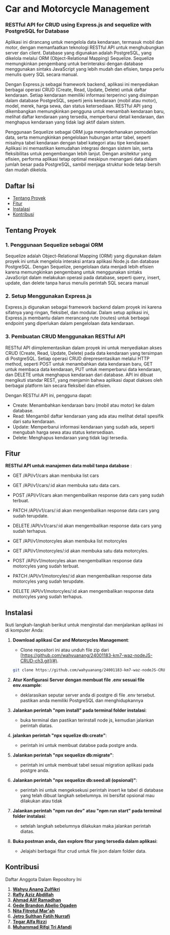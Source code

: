 
# Car and Motorcycle Management 
### RESTful API for CRUD using Express.js and sequelize with PostgreSQL for Database

Aplikasi ini dirancang untuk mengelola data kendaraan, termasuk mobil dan motor, dengan memanfaatkan teknologi RESTful API untuk menghubungkan server dan client. Database yang digunakan adalah PostgreSQL, yang dikelola melalui ORM (Object-Relational Mapping) Sequelize. Sequelize memungkinkan pengembang untuk berinteraksi dengan database menggunakan sintaks JavaScript yang lebih mudah dan efisien, tanpa perlu menulis query SQL secara manual.

Dengan Express.js sebagai framework backend, aplikasi ini menyediakan berbagai operasi CRUD (Create, Read, Update, Delete) untuk daftar kendaraan. Setiap kendaraan memiliki informasi terperinci yang disimpan dalam database PostgreSQL, seperti jenis kendaraan (mobil atau motor), model, merek, harga sewa, dan status ketersediaan. RESTful API yang dikembangkan memungkinkan pengguna untuk menambah kendaraan baru, melihat daftar kendaraan yang tersedia, memperbarui detail kendaraan, dan menghapus kendaraan yang tidak lagi aktif dalam sistem.

Penggunaan Sequelize sebagai ORM juga menyederhanakan pemodelan data, serta memungkinkan pengelolaan hubungan antar tabel, seperti misalnya tabel kendaraan dengan tabel kategori atau tipe kendaraan. Aplikasi ini memastikan kemudahan integrasi dengan sistem lain, serta fleksibilitas untuk pengembangan lebih lanjut. Dengan arsitektur yang efisien, performa aplikasi tetap optimal meskipun menangani data dalam jumlah besar pada PostgreSQL, sambil menjaga struktur kode tetap bersih dan mudah dikelola.

## Daftar Isi

- [Tentang Proyek](#tentang-proyek)
- [Fitur](#fitur)
- [Instalasi](#instalasi)
- [Kontribusi](#kontribusi)

## Tentang Proyek

### 1. Penggunaan Sequelize sebagai ORM
Sequelize adalah Object-Relational Mapping (ORM) yang digunakan dalam proyek ini untuk mengelola interaksi antara aplikasi Node.js dan database PostgreSQL. Dengan Sequelize, pengelolaan data menjadi lebih efisien karena memungkinkan pengembang untuk menggunakan sintaks JavaScript dalam melakukan operasi pada database, seperti query, insert, update, dan delete tanpa harus menulis perintah SQL secara manual

### 2. Setup Menggunakan Express.js
Express.js digunakan sebagai framework backend dalam proyek ini karena sifatnya yang ringan, fleksibel, dan modular. Dalam setup aplikasi ini, Express.js membantu dalam merancang rute (routes) untuk berbagai endpoint yang diperlukan dalam pengelolaan data kendaraan.

### 3. Pembuatan CRUD Menggunakan RESTful API
RESTful API diimplementasikan dalam proyek ini untuk menyediakan akses CRUD (Create, Read, Update, Delete) pada data kendaraan yang tersimpan di PostgreSQL. Setiap operasi CRUD direpresentasikan melalui HTTP method, seperti POST untuk menambahkan data kendaraan baru, GET untuk membaca data kendaraan, PUT untuk memperbarui data kendaraan, dan DELETE untuk menghapus kendaraan dari database. API ini dibuat mengikuti standar REST, yang menjamin bahwa aplikasi dapat diakses oleh berbagai platform lain secara fleksibel dan efisien.

Dengan RESTful API ini, pengguna dapat:

- Create: Menambahkan kendaraan baru (mobil atau motor) ke dalam database.
- Read: Mengambil daftar kendaraan yang ada atau melihat detail spesifik dari satu kendaraan.
- Update: Memperbarui informasi kendaraan yang sudah ada, seperti mengubah harga sewa atau status ketersediaan.
- Delete: Menghapus kendaraan yang tidak lagi tersedia.

## Fitur

**RESTful API untuk manajemen data mobil tanpa database** :

  - GET /API/v1/cars akan membuka list cars
  - GET /API/v1/cars/:id akan membuka satu data cars.
  - POST /API/v1/cars akan mengembalikan response data cars yang sudah terbuat.
  - PATCH /API/v1/cars/:id akan mengembalikan response data cars yang sudah terupdate.
  - DELETE /API/v1/cars/:id akan mengembalikan response data cars yang sudah terhapus.
  
  - GET /API/v1/motorcyles akan membuka list motorcyles
  - GET /API/v1/motorcyles/:id akan membuka satu data motorcyles.
  - POST /API/v1/motorcyles akan mengembalikan response data motorcyles yang sudah terbuat.
  - PATCH /API/v1/motorcyles/:id akan mengembalikan response data motorcyles yang sudah terupdate.
  - DELETE /API/v1/motorcyles/:id akan mengembalikan response data motorcyles yang sudah terhapus.

## Instalasi

Ikuti langkah-langkah berikut untuk menginstal dan menjalankan aplikasi ini di komputer Anda:

1. **Download aplikasi Car and Motorcycles Management**:
   - Clone repositori ini atau unduh file zip dari [https://github.com/wahyuanang/24001183-km7-waz-nodeJS-CRUD-ch3.git](#).
   ```bash
   git clone https://github.com/wahyuanang/24001183-km7-waz-nodeJS-CRUD-ch3.git
   ```

2. **Atur Konfigurasi Server dengan membuat file .env sesuai file env.example**:
   - deklarasikan seputar server anda di postgre di file .env tersebut. pastikan anda memiliki PostgreSQL dan menghidupkannya

3. **Jalankan perintah "npm install" pada terminal folder instalasi**:
   - buka terminal dan pastikan terinstall node js, kemudian jalankan perintah diatas.

4. **jalankan perintah "npx squelize db:create"**:
   - perintah ini untuk membuat databse pada postgre anda.

5. **Jalankan perintah "npx sequelize db:migrate"**:
   -  perintah ini untuk membuat tabel sesuai migration aplikasi pada postgre anda.

6. **Jalankan perintah "npx sequelize db:seed:all (opsional)"**:
   - perintah ini untuk mengeksekusi perintah insert ke tabel di database yang telah dibuat langkah sebelumnya. ini bersifat opsional mau dilakukan atau tidak

7. **Jalankan perintah "npm run dev" atau "npm run start" pada terminal folder instalasi**:
   - setelah langkah sebelumnya dilakukan maka jalankan perintah diatas.

8. **Buka postman anda, dan explore fitur yang tersedia dalam aplikasi**:
   - Jelajahi berbagai fitur crud untuk file json dalam folder data.

## Kontribusi

Daftar Anggota Dalam Repository Ini

1. **[Wahyu Anang Zulfikri](https://github.com/wahyuanang)**
2. **[Rafly Aziz Abdillah](https://github.com/raflytch)**
3. **[Ahmad Alif Ramadhan](https://github.com/neobitose)**
4. **[Gede Brandon Abelio Ogaden](https://github.com/OddDuckkk)**
5. **[Nita Fitrotul Mar'ah](https://github.com/Nitaa1904)**
6. **[Jetro Sulthan Fatih Nurrafi](https://github.com/JetroSulthan)**
7. **[Tegar Alfa Rizzi](https://github.com/TegarAlfaR)**
8. **[Muhammad Rifqi Tri Afandi](https://github.com/RifqiAfandi)**